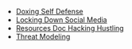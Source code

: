 
* [Doxing Self Defense](/hh/Doxxing-Self-Defense.pdf)
* [Locking Down Social Media](/hh/Locking-Down-Social-Media.pdf)
* [Resources Doc Hacking Hustling](/hh/Resources-Doc-Hacking-Hustling.pdf)
* [Threat Modeling](/hh/Threat-Modeling.pdf)
